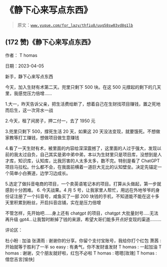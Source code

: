 # 《静下心来写点东西》

> 原文：[`www.yuque.com/for_lazy/thfiu8/uug58sw03vd8g1lb`](https://www.yuque.com/for_lazy/thfiu8/uug58sw03vd8g1lb)



## (172 赞)《静下心来写点东西》 

作者： T homas 

日期：2023-04-05 

新手，静下心来写点东西 

今天，加入生财有术第二天。兜里只剩下 500 块。在这 500 元撑起的剩下的几天里，我感觉压力倍增…… 

1.大一，昨天告诉父亲，把生活费给断了，想着自己在生财找项目赚钱，置之死地而后生，这一次背水一战 

2.今天，租了间房子，押二付一，去了 1950 元 

3.兜里只剩下 500，撑死生活 20 天，如果这 20 天没法变现，就要饿死。不想做家教等打工赚钱，想做项目做生意赚钱 

4.看了一天生财有术，被里面的内容给深深震撼了，这里面的人过于强大，发现以前的我太过自负，自己其实是弟中弟中弟，本以为生财里只是项目库，没想到是人才库，知识库，认知库，比我厉害的人太多太多，数不完。特别是看了 ChatGPT 项目马拉松。什么都不会，在我面前横着一道巨大无比的认知壁垒。决定先锚定一个简单小白赛道，边学习边成长。 

5.选定了做抖音电商的项目，一个卖英语笔记本的项目。打算从头做起，第一步就感到十分困难。 <ne-oli index-type="0">6.  今天战果。4 月 5 号，让我家里人帮忙，用远在外地爷爷的身份证注册了一个抖音号，咸鱼买了一部 200 块钱的手机，不知道能不能在这十多天里积累到粉丝，开启抖音店铺，实在是压力倍增 

不管怎样，先开始吧……身上还有 chatgpt 的项目，chatgpt 大批量封号…..无法再升级 gpt4…让我暂时断掉了钱的来源，希望大哥们能多开点好变现的渠道……… 

评论区： 

杜小盼 : 加油 张潇雨 : 谢谢你的分享。你留个支付宝账号，我给你打个红包 萧茜 : 开始就等于胜利了一半 so easy : 有勇气，你不发财谁发财 T homas : 一起加油 T homas : 谢谢，交个朋友就好啦，红包不必啦 T homas : 嗯嗯[玫瑰] T homas : 借您吉言[愉快]